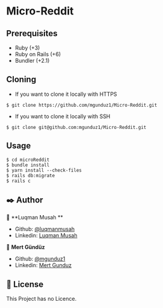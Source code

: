 # Micro-Reddit

## Prerequisites
- Ruby (+3)
- Ruby on Rails (+6)
- Bundler (+2.1)

## Cloning

- If you want to clone it locally with HTTPS
```
$ git clone https://github.com/mgunduz1/Micro-Reddit.git
```

- If you want to clone it locally with SSH
```
$ git clone git@github.com:mgunduz1/Micro-Reddit.git
```

## Usage

```
$ cd microReddit
$ bundle install
$ yarn install --check-files
$ rails db:migrate
$ rails c
```


## ✒️  Author <a name = "author"></a>

👤 **Luqman Musah **
- Github: [@luqmanmusah](https://github.com/luqmanmusah)
- Linkedin: [Luqman Musah](https://www.linkedin.com/)

👤 **Mert Gündüz**
- Github: [@mgunduz1](https://github.com/mgunduz1)
- Linkedin: [Mert Gunduz](https://www.linkedin.com/in/mert-gunduz-875280202/)



## 📝 License

This Project has no Licence.

